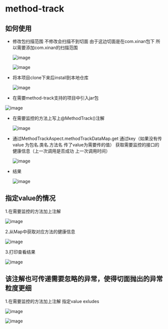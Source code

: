 # method-track

## 如何使用

- 修改包扫描范围 不修改会扫描不到切面 由于这边切面是在com.xinan包下 所以需要添加com.xinan的扫描范围

  ![image](https://github.com/LilG123/method-track/assets/111072293/048dd0c8-a80b-4f6e-9ad0-0ce9c03f7ac2)


  ![image](https://github.com/LilG123/method-track/assets/111072293/d6cd8f97-cb17-425c-be59-57e74297ba09)

- 将本项目clone下来后install到本地仓库
  
  ![image](https://github.com/LilG123/method-track/assets/111072293/0033dca0-ae77-43a8-9246-8269ecca1811)

- 在需要method-track支持的项目中引入jar包

![image](https://github.com/LilG123/method-track/assets/111072293/a7eed6ab-b0cf-4b20-a5ff-f6b2635ad89c)

- 在需要监控的方法上写上@MethodTrack()注解

  ![image](https://github.com/LilG123/method-track/assets/111072293/ba8cbf6c-533a-42dc-bce1-7b87e29ef1eb)

- 通过MethodTrackAspect.methodTrackDataMap.get 通过key（如果没有传value 为包名.类名.方法名 传了value为需要传的值） 获取需要监控的接口的健康信息（上一次调用是否成功 上一次调用时间）

  ![image](https://github.com/LilG123/method-track/assets/111072293/fedc426c-98c9-4588-9f75-32db3872f204)
  
- 结果
  
  ![image](https://github.com/LilG123/method-track/assets/111072293/4a8658a3-29d6-49be-839f-39df51db279c)

## 指定value的情况

  1.在需要监控的方法加上注解
  
  ![image](https://github.com/LilG123/method-track/assets/111072293/a8797460-7474-4049-96d8-046f15c88452)

  2.从Map中获取对应方法的健康信息
  
  ![image](https://github.com/LilG123/method-track/assets/111072293/03a674ac-6a09-4b5c-b724-7e6b7f4c21a1)

  3.打印查看结果
  
  ![image](https://github.com/LilG123/method-track/assets/111072293/741d3dbb-0767-4d07-a466-79905954d7f8)


 ## 该注解也可传递需要忽略的异常，使得切面抛出的异常粒度更细

   1.在需要监控的方法加上注解 指定value exludes
   
   ![image](https://github.com/LilG123/method-track/assets/111072293/b18fc372-93a1-4715-b844-68675fe060aa)

   ![image](https://github.com/LilG123/method-track/assets/111072293/c97fb3cb-5f73-4086-b72c-5450d4534125)


